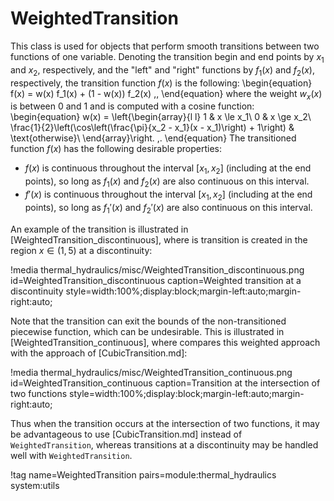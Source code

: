 # WeightedTransition

This class is used for objects that perform smooth transitions between two
functions of one variable. Denoting the transition begin and end points by
$x_1$ and $x_2$, respectively, and the "left" and "right" functions by $f_1(x)$
and $f_2(x)$, respectively, the transition function $f(x)$ is the following:
\begin{equation}
  f(x) = w(x) f_1(x) + (1 - w(x)) f_2(x) \,,
\end{equation}
where the weight $w_x(x)$ is between 0 and 1 and is computed with a cosine
function:
\begin{equation}
  w(x) = \left\{\begin{array}{l l}
    1 & x \le x_1\\
    0 & x \ge x_2\\
    \frac{1}{2}\left(\cos\left(\frac{\pi}{x_2 - x_1}(x - x_1)\right) + 1\right) & \text{otherwise}\\
    \end{array}\right. \,.
\end{equation}
The transitioned function $f(x)$ has the following desirable properties:

- $f(x)$ is continuous throughout the interval $[x_1, x_2]$ (including at the end points),
  so long as $f_1(x)$ and $f_2(x)$ are also continuous on this interval.
- $f'(x)$ is continuous throughout the interval $[x_1, x_2]$ (including at the end points),
  so long as $f_1'(x)$ and $f_2'(x)$ are also continuous on this interval.

An example of the transition is illustrated in [WeightedTransition_discontinuous],
where is transition is created in the region $x\in(1,5)$ at a discontinuity:

!media thermal_hydraulics/misc/WeightedTransition_discontinuous.png
       id=WeightedTransition_discontinuous
       caption=Weighted transition at a discontinuity
       style=width:100%;display:block;margin-left:auto;margin-right:auto;

Note that the transition can exit the bounds of the non-transitioned piecewise
function, which can be undesirable. This is illustrated in [WeightedTransition_continuous],
where compares this weighted approach with the approach of [CubicTransition.md]:

!media thermal_hydraulics/misc/WeightedTransition_continuous.png
       id=WeightedTransition_continuous
       caption=Transition at the intersection of two functions
       style=width:100%;display:block;margin-left:auto;margin-right:auto;

Thus when the transition occurs at the intersection of two functions, it may be
advantageous to use [CubicTransition.md] instead of `WeightedTransition`,
whereas transitions at a discontinuity may be handled well with
`WeightedTransition`.

!tag name=WeightedTransition pairs=module:thermal_hydraulics system:utils

